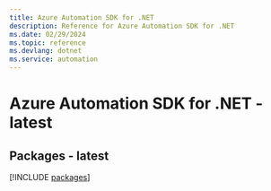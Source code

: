 ```yaml
---
title: Azure Automation SDK for .NET
description: Reference for Azure Automation SDK for .NET
ms.date: 02/29/2024
ms.topic: reference
ms.devlang: dotnet
ms.service: automation
---
```

# Azure Automation SDK for .NET - latest
## Packages - latest
[!INCLUDE [packages](automation-index.md)]